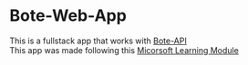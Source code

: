 # Bote-Web-App
This is a fullstack app that works with <a href="https://github.com/GustavoBotejara/Bote-API">Bote-API</a><br>
This app was made following this <a href="https://learn.microsoft.com/en-us/training/modules/build-web-api-minimal-spa/">Micorsoft Learning Module</a>
